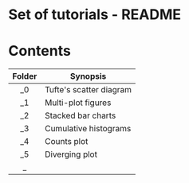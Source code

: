 # Set of tutorials - README


# Contents

| Folder | Synopsis                   |
| :----: | ---------------------------|
| _0     | Tufte's scatter diagram    |
| _1     | Multi-plot figures         |
| _2     | Stacked bar charts         |
| _3     | Cumulative histograms      |
| _4     | Counts plot                |
| _5     | Diverging plot             |
| _

